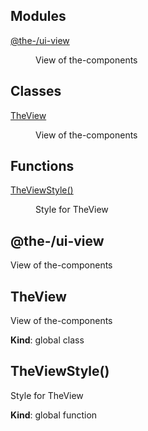 <!--- Code generated by @the-/script-doc. DO NOT EDIT. -->

## Modules

<dl>
<dt><a href="#module_@the-/ui-view">@the-/ui-view</a></dt>
<dd><p>View of the-components</p>
</dd>
</dl>

## Classes

<dl>
<dt><a href="#TheView">TheView</a></dt>
<dd><p>View of the-components</p>
</dd>
</dl>

## Functions

<dl>
<dt><a href="#TheViewStyle">TheViewStyle()</a></dt>
<dd><p>Style for TheView</p>
</dd>
</dl>

<a name="module_@the-/ui-view"></a>

## @the-/ui-view
View of the-components

<a name="TheView"></a>

## TheView
View of the-components

**Kind**: global class  
<a name="TheViewStyle"></a>

## TheViewStyle()
Style for TheView

**Kind**: global function  
